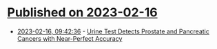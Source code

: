 # [Published on 2023-02-16](index.md)

* [2023-02-16, 09:42:36](https://news.ycombinator.com/item?id=34816778) - [Urine Test Detects Prostate and Pancreatic Cancers with Near-Perfect Accuracy](https://www.sciencedirect.com/science/article/abs/pii/S0956566323000180)
